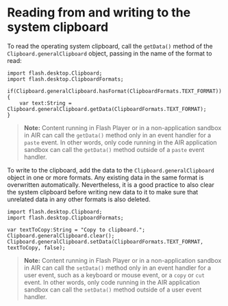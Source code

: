 # Reading from and writing to the system clipboard

To read the operating system clipboard, call the `getData()` method of the
`Clipboard.generalClipboard` object, passing in the name of the format to read:

    import flash.desktop.Clipboard;
    import flash.desktop.ClipboardFormats;

    if(Clipboard.generalClipboard.hasFormat(ClipboardFormats.TEXT_FORMAT)){
        var text:String = Clipboard.generalClipboard.getData(ClipboardFormats.TEXT_FORMAT);
    }

> **Note:** Content running in Flash Player or in a non-application sandbox in
> AIR can call the `getData()` method only in an event handler for a `paste`
> event. In other words, only code running in the AIR application sandbox can
> call the `getData()` method outside of a `paste` event handler.

To write to the clipboard, add the data to the `Clipboard.generalClipboard`
object in one or more formats. Any existing data in the same format is
overwritten automatically. Nevertheless, it is a good practice to also clear the
system clipboard before writing new data to it to make sure that unrelated data
in any other formats is also deleted.

    import flash.desktop.Clipboard;
    import flash.desktop.ClipboardFormats;

    var textToCopy:String = "Copy to clipboard.";
    Clipboard.generalClipboard.clear();
    Clipboard.generalClipboard.setData(ClipboardFormats.TEXT_FORMAT, textToCopy, false);

> **Note:** Content running in Flash Player or in a non-application sandbox in
> AIR can call the `setData()` method only in an event handler for a user event,
> such as a keyboard or mouse event, or a `copy` or `cut` event. In other words,
> only code running in the AIR application sandbox can call the `setData()`
> method outside of a user event handler.
